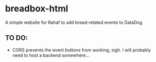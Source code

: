 # breadbox-html
A simple website for Rahaf to add bread-related events to DataDog

## TO DO:
 - CORS prevents the event buttons from working, sigh. I will probably need to host a backend somewhere...
